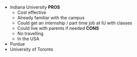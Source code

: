 - Indiana University
	**PROS**
	- Cost effective
	- Already familiar with the campus
	- Could get an internship / part time job at IU with classes
	- Could live with parents if needed
	**CONS**
	- No travelling
	- In the USA
- Purdue
- University of Toronto